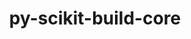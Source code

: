 ---
title: "py-scikit-build-core"
layout: cache
categories: [package, develop-2025-04-13]
meta: {"compilers": ["gcc@11.1.0", "gcc@11.4.0", "gcc@13.2.0"], "num_specs": 6, "num_specs_by_stack": {"data-vis-sdk": 1, "e4s": 2, "e4s-neoverse-v2": 2, "ml-linux-x86_64-rocm": 1, "root": 6}, "oss": ["ubuntu20.04", "ubuntu22.04", "ubuntu24.04"], "platforms": ["linux"], "stacks": ["data-vis-sdk", "e4s", "e4s-neoverse-v2", "ml-linux-x86_64-rocm", "root"], "targets": ["neoverse_v2", "x86_64_v3"], "versions": ["0.10.7"]}
spec_details: [{"compiler": "gcc@11.4.0", "hash": "2mhinpke7p7ve6wgaea4ukzowkkvh5tp", "os": "ubuntu22.04", "platform": "linux", "size": "-", "stacks": ["e4s", "root"], "target": "x86_64_v3", "variants": ["build_system=python_pip", "+pyproject"], "versions": ["0.10.7"]}, {"compiler": "gcc@13.2.0", "hash": "6uat5nnmxf4sqgikxlbbt2uveecwr7b2", "os": "ubuntu24.04", "platform": "linux", "size": "-", "stacks": ["ml-linux-x86_64-rocm", "root"], "target": "x86_64_v3", "variants": ["build_system=python_pip", "+pyproject"], "versions": ["0.10.7"]}, {"compiler": "gcc@11.4.0", "hash": "ohunlce6rr4zg4c42iiw4cv3u63behzt", "os": "ubuntu22.04", "platform": "linux", "size": "-", "stacks": ["e4s-neoverse-v2", "root"], "target": "neoverse_v2", "variants": ["build_system=python_pip", "+pyproject"], "versions": ["0.10.7"]}, {"compiler": "gcc@11.4.0", "hash": "qdlvhdokh3s55lwukuhuo3luxtiegxq2", "os": "ubuntu22.04", "platform": "linux", "size": "-", "stacks": ["e4s-neoverse-v2", "root"], "target": "neoverse_v2", "variants": ["build_system=python_pip", "+pyproject"], "versions": ["0.10.7"]}, {"compiler": "gcc@11.4.0", "hash": "rqmuzorrehtnuiekpnpsxjkmstnes37x", "os": "ubuntu22.04", "platform": "linux", "size": "-", "stacks": ["e4s", "root"], "target": "x86_64_v3", "variants": ["build_system=python_pip", "+pyproject"], "versions": ["0.10.7"]}, {"compiler": "gcc@11.1.0", "hash": "vej4i5mjr5c6rlu5bglnmwv3gefjjfjq", "os": "ubuntu20.04", "platform": "linux", "size": "-", "stacks": ["data-vis-sdk", "root"], "target": "x86_64_v3", "variants": ["build_system=python_pip", "+pyproject"], "versions": ["0.10.7"]}]
---